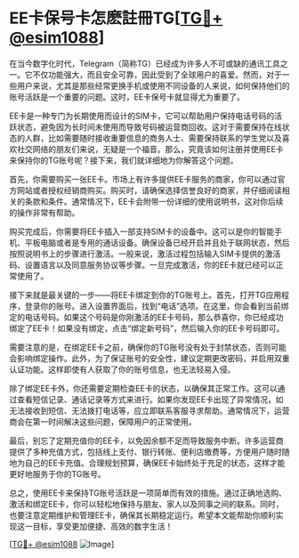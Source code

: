 # EE卡保号卡怎麽註冊TG[[TG💪+ @esim1088](https://t.me/s/esim1088)]

在当今数字化时代，Telegram（简称TG）已经成为许多人不可或缺的通讯工具之一。它不仅功能强大，而且安全可靠，因此受到了全球用户的喜爱。然而，对于一些用户来说，尤其是那些经常更换手机或使用不同设备的人来说，如何保持他们的账号活跃是一个重要的问题。这时，EE卡保号卡就显得尤为重要了。

EE卡是一种专门为长期使用而设计的SIM卡，它可以帮助用户保持电话号码的活跃状态，避免因为长时间未使用而导致号码被运营商回收。这对于需要保持在线状态的人群，比如需要随时接收重要信息的商务人士、需要保持联系的学生党以及喜欢社交网络的朋友们来说，无疑是一个福音。那么，究竟该如何注册并使用EE卡来保持你的TG账号呢？接下来，我们就详细地为你解答这个问题。

首先，你需要购买一张EE卡。市场上有许多提供EE卡服务的商家，你可以通过官方网站或者授权经销商购买。购买时，请确保选择信誉良好的商家，并仔细阅读相关的条款和条件。通常情况下，EE卡会附带一份详细的使用说明书，这对你后续的操作非常有帮助。

购买完成后，你需要将EE卡插入一部支持SIM卡的设备中。这可以是你的智能手机、平板电脑或者是专用的通话设备。确保设备已经开启并且处于联网状态，然后按照说明书上的步骤进行激活。一般来说，激活过程包括输入SIM卡提供的激活码、设置语言以及同意服务协议等步骤。一旦完成激活，你的EE卡就已经可以正常使用了。

接下来就是最关键的一步——将EE卡绑定到你的TG账号上。首先，打开TG应用程序，登录你的账号。进入设置界面后，找到“电话”选项。在这里，你会看到当前绑定的电话号码。如果这个号码是你刚激活的EE卡号码，那么恭喜你，你已经成功绑定了EE卡！如果没有绑定，点击“绑定新号码”，然后输入你的EE卡号码即可。

需要注意的是，在绑定EE卡之前，确保你的TG账号没有处于封禁状态，否则可能会影响绑定操作。此外，为了保证账号的安全性，建议定期更改密码，并启用双重认证功能。这样即使有人获取了你的账号信息，也无法轻易入侵。

除了绑定EE卡外，你还需要定期检查EE卡的状态，以确保其正常工作。这可以通过查看短信记录、通话记录等方式来进行。如果你发现EE卡出现了异常情况，如无法接收到短信、无法拨打电话等，应立即联系客服寻求帮助。通常情况下，运营商会在第一时间解决这些问题，保障用户的正常使用。

最后，别忘了定期充值你的EE卡，以免因余额不足而导致服务中断。许多运营商提供了多种充值方式，包括线上支付、银行转账、便利店缴费等，方便用户随时随地为自己的EE卡充值。合理规划预算，确保EE卡始终处于充足的状态，这样才能更好地服务于你的TG账号。

总之，使用EE卡来保持TG账号活跃是一项简单而有效的措施。通过正确地选购、激活和绑定EE卡，你可以轻松地保持与朋友、家人以及同事之间的联系。同时，也要注意定期维护和管理EE卡，确保其长期稳定运行。希望本文能帮助你顺利实现这一目标，享受更加便捷、高效的数字生活！

[[TG💪+ @esim1088](https://t.me/s/esim1088) ![Image](https://i.postimg.cc/4NQfJmqS/Snipaste-2025-05-13-00-14-12.png)]